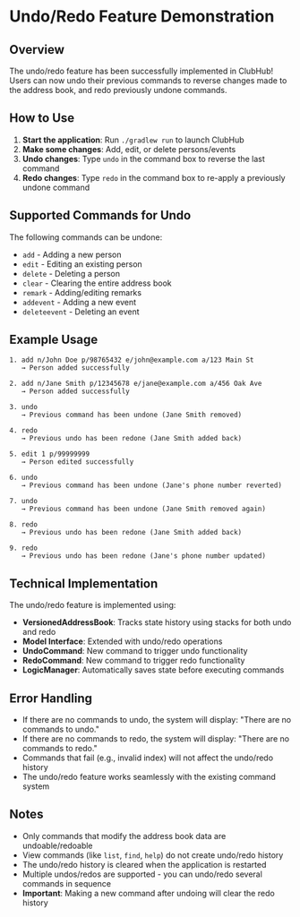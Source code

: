 # Undo/Redo Feature Demonstration

## Overview
The undo/redo feature has been successfully implemented in ClubHub! Users can now undo their previous commands to reverse changes made to the address book, and redo previously undone commands.

## How to Use

1. **Start the application**: Run `./gradlew run` to launch ClubHub
2. **Make some changes**: Add, edit, or delete persons/events
3. **Undo changes**: Type `undo` in the command box to reverse the last command
4. **Redo changes**: Type `redo` in the command box to re-apply a previously undone command

## Supported Commands for Undo

The following commands can be undone:
- `add` - Adding a new person
- `edit` - Editing an existing person
- `delete` - Deleting a person
- `clear` - Clearing the entire address book
- `remark` - Adding/editing remarks
- `addevent` - Adding a new event
- `deleteevent` - Deleting an event

## Example Usage

```
1. add n/John Doe p/98765432 e/john@example.com a/123 Main St
   → Person added successfully

2. add n/Jane Smith p/12345678 e/jane@example.com a/456 Oak Ave
   → Person added successfully

3. undo
   → Previous command has been undone (Jane Smith removed)

4. redo
   → Previous undo has been redone (Jane Smith added back)

5. edit 1 p/99999999
   → Person edited successfully

6. undo
   → Previous command has been undone (Jane's phone number reverted)

7. undo
   → Previous command has been undone (Jane Smith removed again)

8. redo
   → Previous undo has been redone (Jane Smith added back)

9. redo
   → Previous undo has been redone (Jane's phone number updated)
```

## Technical Implementation

The undo/redo feature is implemented using:
- **VersionedAddressBook**: Tracks state history using stacks for both undo and redo
- **Model Interface**: Extended with undo/redo operations
- **UndoCommand**: New command to trigger undo functionality
- **RedoCommand**: New command to trigger redo functionality
- **LogicManager**: Automatically saves state before executing commands

## Error Handling

- If there are no commands to undo, the system will display: "There are no commands to undo."
- If there are no commands to redo, the system will display: "There are no commands to redo."
- Commands that fail (e.g., invalid index) will not affect the undo/redo history
- The undo/redo feature works seamlessly with the existing command system

## Notes

- Only commands that modify the address book data are undoable/redoable
- View commands (like `list`, `find`, `help`) do not create undo/redo history
- The undo/redo history is cleared when the application is restarted
- Multiple undos/redos are supported - you can undo/redo several commands in sequence
- **Important**: Making a new command after undoing will clear the redo history

